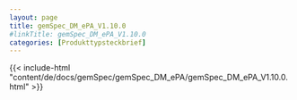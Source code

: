 ```yaml
---
layout: page
title: gemSpec_DM_ePA_V1.10.0
#linkTitle: gemSpec_DM_ePA_V1.10.0
categories: [Produkttypsteckbrief]
---
```

{{< include-html "content/de/docs/gemSpec/gemSpec_DM_ePA/gemSpec_DM_ePA_V1.10.0.html" >}}